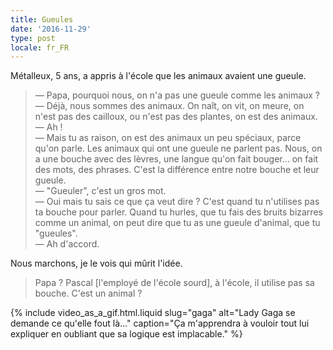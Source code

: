 ```yaml
---
title: Gueules
date: '2016-11-29'
type: post
locale: fr_FR
---
```


Métalleux, 5 ans, a appris à l'école que les animaux avaient une gueule.

<!-- more -->

> — Papa, pourquoi nous, on n'a pas une gueule comme les animaux ?  
> — Déjà, nous sommes des animaux. On naît, on vit, on meure, on n'est pas des cailloux, ou n'est pas des plantes, on est des animaux.  
> — Ah !  
> — Mais tu as raison, on est des animaux un peu spéciaux, parce qu'on parle. Les animaux qui ont une gueule ne parlent pas. Nous, on a une bouche avec des lèvres, une langue qu'on fait bouger… on fait des mots, des phrases. C'est la différence entre notre bouche et leur gueule.  
> — "Gueuler", c'est un gros mot.  
> — Oui mais tu sais ce que ça veut dire ? C'est quand tu n'utilises pas ta bouche pour parler. Quand tu hurles, que tu fais des bruits bizarres comme un animal, on peut dire que tu as une gueule d'animal, que tu "gueules".  
> — Ah d'accord.

Nous marchons, je le vois qui mûrit l'idée.

> Papa ? Pascal [l'employé de l'école sourd], à l'école, il utilise pas sa bouche. C'est un animal ?

{% include video_as_a_gif.html.liquid
slug="gaga"
alt="Lady Gaga se demande ce qu'elle fout là…"
caption="Ça m'apprendra à vouloir tout lui expliquer en oubliant que sa logique est implacable."
%}
